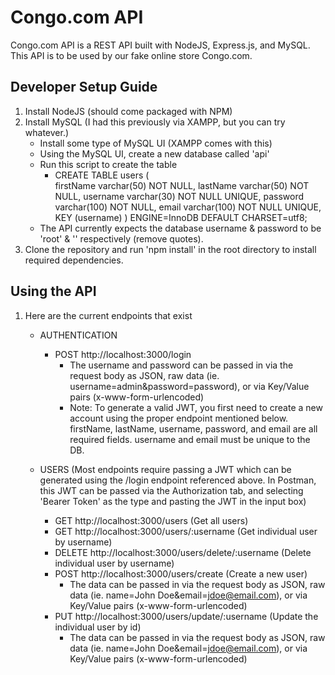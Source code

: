 # Congo.com API

Congo.com API is a REST API built with NodeJS, Express.js, and MySQL. This API is to be used by our fake online store Congo.com.

## Developer Setup Guide

1. Install NodeJS (should come packaged with NPM)
2. Install MySQL (I had this previously via XAMPP, but you can try whatever.)
    - Install some type of MySQL UI (XAMPP comes with this)
    - Using the MySQL UI, create a new database called 'api'
    - Run this script to create the table
        - CREATE TABLE users (  
          firstName varchar(50) NOT NULL,
          lastName varchar(50) NOT NULL,
          username varchar(30) NOT NULL UNIQUE,
          password varchar(100) NOT NULL,
          email varchar(100) NOT NULL UNIQUE, 
          KEY (username) ) ENGINE=InnoDB DEFAULT CHARSET=utf8;
    - The API currently expects the database username & password to be 'root' & '' respectively (remove quotes).
3. Clone the repository and run 'npm install' in the root directory to install required dependencies.
            
## Using the API

1. Here are the current endpoints that exist
    - AUTHENTICATION
        - POST http://localhost:3000/login
            - The username and password can be passed in via the request body as JSON, raw data (ie. username=admin&password=password), or via Key/Value pairs (x-www-form-urlencoded)
            - Note: To generate a valid JWT, you first need to create a new account using the proper endpoint mentioned below. firstName, lastName, username, password, and email are all required fields. username and email must be unique to the DB.

    - USERS (Most endpoints require passing a JWT which can be generated using the /login endpoint referenced above. In Postman, this JWT can be passed via the Authorization tab, and selecting 'Bearer Token' as the type and pasting the JWT in the input box)
        - GET http://localhost:3000/users (Get all users)
        - GET http://localhost:3000/users/:username (Get individual user by username)
        - DELETE http://localhost:3000/users/delete/:username (Delete individual user by username)
        - POST http://localhost:3000/users/create (Create a new user)
            - The data can be passed in via the request body as JSON, raw data (ie. name=John Doe&email=jdoe@email.com), or via Key/Value pairs (x-www-form-urlencoded)
        - PUT http://localhost:3000/users/update/:username (Update the individual user by id)
            - The data can be passed in via the request body as JSON, raw data (ie. name=John Doe&email=jdoe@email.com), or via Key/Value pairs (x-www-form-urlencoded)
